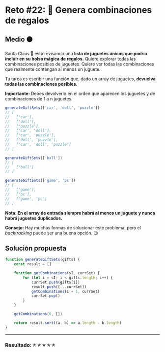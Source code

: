 # Reto #22: 🎁 Genera combinaciones de regalos

## Medio 🟠

Santa Claus 🎅 está revisando una **lista de juguetes únicos que podría incluir en su bolsa mágica de regalos.** Quiere explorar todas las combinaciones posibles de juguetes. Quiere ver todas las combinaciones que realmente contengan al menos un juguete.

Tu tarea es escribir una función que, dado un array de juguetes, **devuelva todas las combinaciones posibles.**

**Importante:** Debes devolverlo en el orden que aparecen los juguetes y de combinaciones de 1 a n juguetes.

```javascript
generateGiftSets(['car', 'doll', 'puzzle'])
// [
//   ['car'],
//   ['doll'],
//   ['puzzle'],
//   ['car', 'doll'],
//   ['car', 'puzzle'],
//   ['doll', 'puzzle'],
//   ['car', 'doll', 'puzzle']
// ]

generateGiftSets(['ball'])
// [
//   ['ball']
// ]

generateGiftSets(['game', 'pc'])
// [
//   ['game'],
//   ['pc'],
//   ['game', 'pc']
// ]
```

**Nota: En el array de entrada siempre habrá al menos un juguete y nunca habrá juguetes duplicados.**

**Consejo:** Hay muchas formas de solucionar este problema, pero el *backtracking* puede ser una buena opción. 😉

## Solución propuesta

```javascript
function generateGiftSets(gifts) {
    const result = []

    function getCombinations(sI, currSet) {
        for (let i = sI; i < gifts.length; i++) {
            currSet.push(gifts[i])
            result.push([...currSet])
            getCombinations(i + 1, currSet)
            currSet.pop()
        }
    }

    getCombinations(0, [])

    return result.sort((a, b) => a.length - b.length)
}
```

---

### Resultado: ⭐ ⭐ ⭐ ⭐ ⭐
